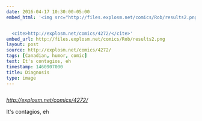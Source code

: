 ```yaml
---
date: 2016-04-17 10:30:00-05:00
embed_html: '<img src="http://files.explosm.net/comics/Rob/results2.png" alt="" />


  <cite>http://explosm.net/comics/4272/</cite>'
embed_url: http://files.explosm.net/comics/Rob/results2.png
layout: post
source: http://explosm.net/comics/4272/
tags: [Canadian, humor, comic]
text: It's contagios, eh
timestamp: 1460907000
title: Diagnosis
type: image
---
```

<img src="http://files.explosm.net/comics/Rob/results2.png" alt="" />

<cite>http://explosm.net/comics/4272/</cite>

It's contagios, eh